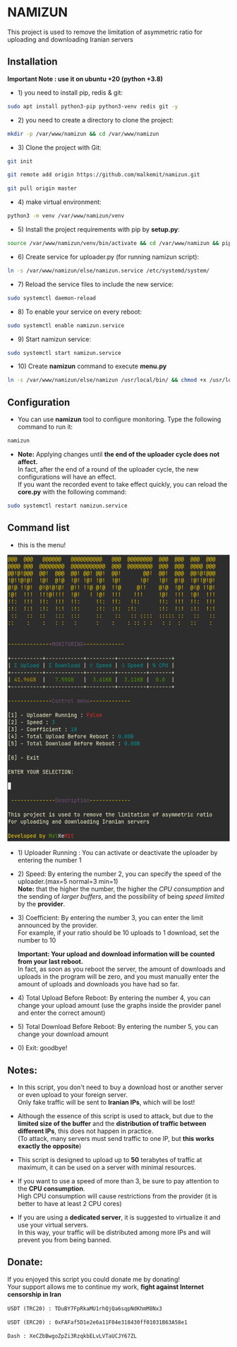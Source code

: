# NAMIZUN

This project is used to remove the limitation of asymmetric ratio for uploading and downloading Iranian servers

## Installation

**Important Note : use it on ubuntu +20 (python +3.8)**

- 1\) you need to install pip, redis & git:

```bash
sudo apt install python3-pip python3-venv redis git -y
```

- 2\) you need to create a directory to clone the project:

```bash
mkdir -p /var/www/namizun && cd /var/www/namizun
```

- 3\) Clone the project with Git:

```bash
git init
```

```bash
git remote add origin https://github.com/malkemit/namizun.git
```

```bash
git pull origin master
```

- 4\) make virtual environment:

```bash
python3 -m venv /var/www/namizun/venv
```

- 5\) Install the project requirements with pip by **setup.py**:

```bash
source /var/www/namizun/venv/bin/activate && cd /var/www/namizun && pip install . && deactivate
```

- 6\) Create service for uploader.py (for running namizun script):

```bash
ln -s /var/www/namizun/else/namizun.service /etc/systemd/system/
```

- 7\) Reload the service files to include the new service:

```bash
sudo systemctl daemon-reload
```

- 8\) To enable your service on every reboot:

```bash
sudo systemctl enable namizun.service
```

- 9\) Start namizun service:

```bash
sudo systemctl start namizun.service
```

- 10\) Create **namizun** command to execute **menu.py**

```bash
ln -s /var/www/namizun/else/namizun /usr/local/bin/ && chmod +x /usr/local/bin/namizun
```

## Configuration

- You can use **namizun** tool to configure monitoring. Type the following command to run it:

```bash
namizun
```

- **Note:** Applying changes until **the end of the uploader cycle does not affect.**\
  In fact, after the end of a round of the uploader cycle, the new configurations will have an effect.\
  If you want the recorded event to take effect quickly, you can reload the **core.py** with the following command:

```bash
sudo systemctl restart namizun.service
```

## Command list

- this is the menu!

![menu.py](else/menu.png?raw=true)

- 1\) Uploader Running : You can activate or deactivate the uploader by entering the number 1


- 2\) Speed: By entering the number 2, you can specify the speed of the uploader.(max=5 normal=3 min=1)\
  **Note:** that the higher the number, the higher the *CPU consumption* and the sending of *larger buffers*, and the
  possibility of being *speed limited* by the **provider**.


- 3\) Coefficient: By entering the number 3, you can enter the limit announced by the provider.\
  For example, if your ratio should be 10 uploads to 1 download, set the number to 10


  **Important: Your upload and download information will be counted from your last reboot.**\
  In fact, as soon as you reboot the server, the amount of downloads and uploads in the program will be zero, and you
  must manually enter the amount of uploads and downloads you have had so far.


- 4\) Total Upload Before Reboot: By entering the number 4, you can change your upload amount (use the graphs inside the
  provider panel and enter the correct amount)


- 5\) Total Download Before Reboot: By entering the number 5, you can change your download amount


- 0\) Exit: goodbye!

## Notes:
- In this script, you don't need to buy a download host or another server or even upload to your foreign server.\
Only fake traffic will be sent to **Iranian IPs**, which will be lost!


- Although the essence of this script is used to attack, but due to the **limited size of the buffer** and the **distribution of traffic between different IPs**, this does not happen in practice.\
(To attack, many servers must send traffic to one IP, but **this works exactly the opposite**)


- This script is designed to upload up to **50** terabytes of traffic at maximum, it can be used on a server with minimal resources.


- If you want to use a speed of more than 3, be sure to pay attention to the **CPU consumption**.\
High CPU consumption will cause restrictions from the provider (it is better to have at least 2 CPU cores)


- If you are using a **dedicated server**, it is suggested to virtualize it and use your virtual servers.\
In this way, your traffic will be distributed among more IPs and will prevent you from being banned.

## Donate:

If you enjoyed this script you could donate me by donating!\
Your support allows me to continue my work, **fight against Internet censorship in Iran**

`USDT (TRC20) : TDuBY7FpRkaMU1rhQjQa6sqpNdKhmM8Nx3`

`USDT (ERC20) : 0xFAFaf5D1e2e6a11F04e318430ff01031B63A58e1`

`Dash : XeCZbBwgoZpZi3RzqkbELvLVTaUCJY67ZL`
